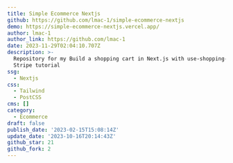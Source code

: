 ```yaml
---
title: Simple Ecommerce Nextjs
github: https://github.com/lmac-1/simple-ecommerce-nextjs
demo: https://simple-ecommerce-nextjs.vercel.app/
author: lmac-1
author_link: https://github.com/lmac-1
date: 2023-11-29T02:04:10.707Z
description: >-
  Repository for my Build a shopping cart in Next.js with use-shopping-cart and
  Stripe tutorial
ssg:
  - Nextjs
css:
  - Tailwind
  - PostCSS
cms: []
category:
  - Ecommerce
draft: false
publish_date: '2023-02-15T15:08:14Z'
update_date: '2023-10-16T20:14:43Z'
github_star: 21
github_fork: 2
---
```

